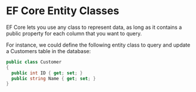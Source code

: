 # EF Core Entity Classes
EF Core lets you use any class to represent data, as long as it contains a public property for each column that you want to query.

For instance, we could define the following entity class to query and update a Customers table in the database:
```c#
public class Customer
{
  public int ID { get; set; } 
  public string Name { get; set; }
}
````

